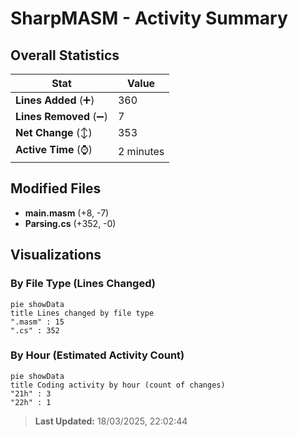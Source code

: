 # SharpMASM - Activity Summary 

## Overall Statistics

| Stat                   | Value                                                             |
| ---------------------- | ----------------------------------------------------------------- |
| **Lines Added** (➕)   | 360                                          |
| **Lines Removed** (➖) | 7                                        |
| **Net Change** (↕)    | 353                |
| **Active Time** (⌚)   | 2 minutes |


## Modified Files
- **main.masm** (+8, -7)
- **Parsing.cs** (+352, -0)

## Visualizations

### By File Type (Lines Changed)

```mermaid
pie showData
title Lines changed by file type
".masm" : 15
".cs" : 352
```

### By Hour (Estimated Activity Count)

```mermaid
pie showData
title Coding activity by hour (count of changes)
"21h" : 3
"22h" : 1
```


> **Last Updated:** 18/03/2025, 22:02:44